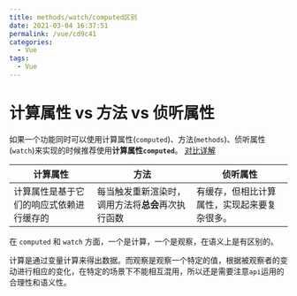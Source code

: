```yaml
---
title: methods/watch/computed区别
date: 2021-03-04 16:37:51
permalink: /vue/cd9c41
categories:
  - Vue
tags:
  - Vue
---
```


# 计算属性 vs 方法 vs 侦听属性


如果一个功能同时可以使用计算属性(`computed`)、方法(`methods`)、侦听属性(`watch`)来实现的时候推荐使用**计算属性`computed`**。
[对比详解](https://cn.vuejs.org/v2/guide/computed.html#计算属性缓存-vs-方法)

<!-- more -->

| 计算属性                                 | 方法                                               | 侦听属性                                     |
| ---------------------------------------- | -------------------------------------------------- | -------------------------------------------- |
| 计算属性是基于它们的响应式依赖进行缓存的 | 每当触发重新渲染时，调用方法将**总会**再次执行函数 | 有缓存，但相比计算属性，实现起来要复杂很多。 |


在 `computed` 和 `watch` 方面，一个是计算，一个是观察，在语义上是有区别的。

计算是通过变量计算来得出数据。而观察是观察一个特定的值，根据被观察者的变动进行相应的变化，在特定的场景下不能相互混用，所以还是需要注意`api`运用的合理性和语义性。
